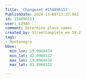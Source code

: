 ```yaml
---
Title: 'Changeset #158896153'
PublishDate: 2024-11-08T13:37:04Z
id: 158896153
user: L29Ah
comment: Determine place names
created_by: StreetComplete_ee 59.2
tags:
- Montenegro
bbox:
  min_lon: 19.0968434
  min_lat: 42.0960332
  max_lon: 19.0968434
  max_lat: 42.0960332

---
```

